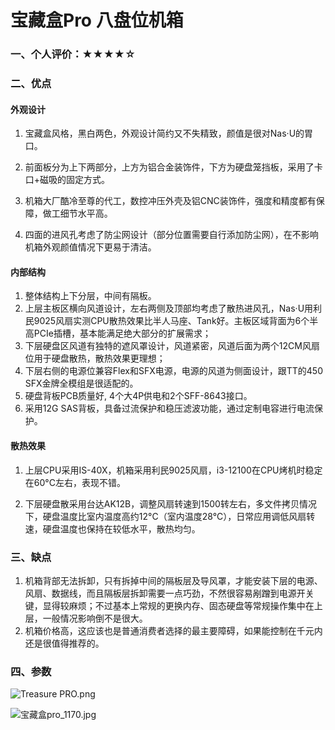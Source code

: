 # 宝藏盒Pro 八盘位机箱

### 一、个人评价：★★★★☆

### 二、优点

#### 外观设计

1. 宝藏盒风格，黑白两色，外观设计简约又不失精致，颜值是很对Nas·U的胃口。

2. 前面板分为上下两部分，上方为铝合金装饰件，下方为硬盘笼挡板，采用了卡口+磁吸的固定方式。

3. 机箱大厂酷冷至尊的代工，数控冲压外壳及铝CNC装饰件，强度和精度都有保障，做工细节水平高。
4. 四面的进风孔考虑了防尘网设计（部分位置需要自行添加防尘网），在不影响机箱外观颜值情况下更易于清洁。

#### 内部结构

1. 整体结构上下分层，中间有隔板。
2. 上层主板区横向风道设计，左右两侧及顶部均考虑了散热进风孔，Nas·U用利民9025风扇实测CPU散热效果比半人马座、Tank好。主板区域背面为6个半高PCIe插槽，基本能满足绝大部分的扩展需求；
3. 下层硬盘区风道有独特的遮风罩设计，风道紧密，风道后面为两个12CM风扇位用于硬盘散热，散热效果更理想；
4. 下层右侧的电源位兼容Flex和SFX电源，电源的风道为侧面设计，跟TT的450 SFX金牌全模组是很适配的。
5. 硬盘背板PCB质量好, 4个大4P供电和2个SFF-8643接口。
6. 采用12G SAS背板，具备过流保护和稳压滤波功能，通过定制电容进行电流保护。

#### 散热效果

1. 上层CPU采用IS-40X，机箱采用利民9025风扇，i3-12100在CPU烤机时稳定在60°C左右，表现不错。

2. 下层硬盘散采用台达AK12B，调整风扇转速到1500转左右，多文件拷贝情况下，硬盘温度比室内温度高约12°C（室内温度28°C），日常应用调低风扇转速，硬盘温度也保持在较低水平，散热均匀。



### 三、缺点

1. 机箱背部无法拆卸，只有拆掉中间的隔板层及导风罩，才能安装下层的电源、风扇、数据线，而且隔板层拆卸需要一点巧劲，不然很容易剐蹭到电源开关键，显得较麻烦；不过基本上常规的更换内存、固态硬盘等常规操作集中在上层，一般情况影响倒不是很大。
2. 机箱价格高，这应该也是普通消费者选择的最主要障碍，如果能控制在千元内还是很值得推荐的。



### 四、参数

![Treasure PRO.png](https://pic.nas-u.top/1996793867.png)

![宝藏盒pro_1170.jpg](https://pic.nas-u.top/794651254.jpg)
